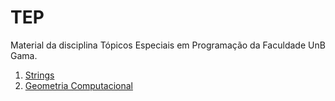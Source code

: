 # TEP

Material da disciplina Tópicos Especiais em Programação da Faculdade UnB Gama.

1. [Strings](Strings/README.md)
1. [Geometria Computacional](Geometria_Computacional/README.md)
